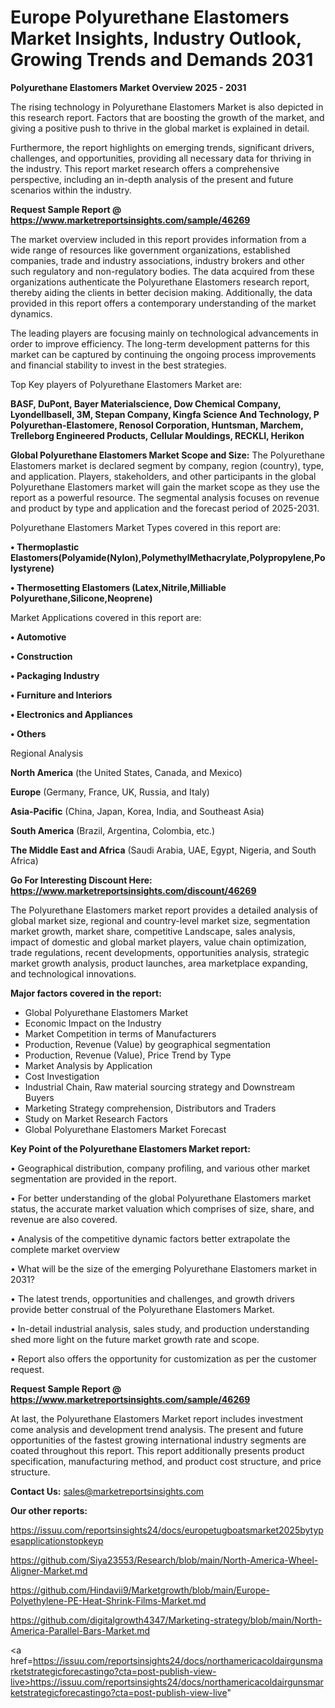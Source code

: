 # Europe Polyurethane Elastomers Market Insights, Industry Outlook, Growing Trends and Demands 2031

<Strong> Polyurethane Elastomers Market Overview 2025 - 2031</strong>

The rising technology in Polyurethane Elastomers Market is also depicted in this research report. Factors that are boosting the growth of the market, and giving a positive push to thrive in the global market is explained in detail.

Furthermore, the report highlights on emerging trends, significant drivers, challenges, and opportunities, providing all necessary data for thriving in the industry. This report market research offers a comprehensive perspective, including an in-depth analysis of the present and future scenarios within the industry.

<strong>Request Sample Report @ <a href=https://www.marketreportsinsights.com/sample/46269>https://www.marketreportsinsights.com/sample/46269</a></strong>

The market overview included in this report provides information from a wide range of resources like government organizations, established companies, trade and industry associations, industry brokers and other such regulatory and non-regulatory bodies. The data acquired from these organizations authenticate the Polyurethane Elastomers research report, thereby aiding the clients in better decision making. Additionally, the data provided in this report offers a contemporary understanding of the market dynamics.

The leading players are focusing mainly on technological advancements in order to improve efficiency. The long-term development patterns for this market can be captured by continuing the ongoing process improvements and financial stability to invest in the best strategies.

Top Key players of Polyurethane Elastomers Market are:

<strong>BASF, DuPont, Bayer Materialscience, Dow Chemical Company, Lyondellbasell, 3M, Stepan Company, Kingfa Science And Technology, P Polyurethan-Elastomere, Renosol Corporation, Huntsman, Marchem, Trelleborg Engineered Products, Cellular Mouldings, RECKLI, Herikon</strong>

<strong><b>Global Polyurethane Elastomers Market Scope and Size:</b></strong>
The Polyurethane Elastomers market is declared segment by company, region (country), type, and application. Players, stakeholders, and other participants in the global Polyurethane Elastomers market will gain the market scope as they use the report as a powerful resource. The segmental analysis focuses on revenue and product by type and application and the forecast period of 2025-2031.

Polyurethane Elastomers Market Types covered in this report are:

<strong>•  Thermoplastic Elastomers(Polyamide(Nylon),PolymethylMethacrylate,Polypropylene,Polystyrene)

•  Thermosetting Elastomers (Latex,Nitrile,Milliable Polyurethane,Silicone,Neoprene)</strong>

Market Applications covered in this report are:

<strong>•  Automotive

•  Construction

•  Packaging Industry

•  Furniture and Interiors

•  Electronics and Appliances

•  Others</strong> 

Regional Analysis

<strong>North America</strong> (the United States, Canada, and Mexico)

<strong>Europe</strong> (Germany, France, UK, Russia, and Italy)

<strong>Asia-Pacific</strong> (China, Japan, Korea, India, and Southeast Asia)

<strong>South America</strong> (Brazil, Argentina, Colombia, etc.)

<strong>The Middle East and Africa</strong> (Saudi Arabia, UAE, Egypt, Nigeria, and South Africa)

<strong>Go For Interesting Discount Here: <a href=https://www.marketreportsinsights.com/discount/46269>https://www.marketreportsinsights.com/discount/46269</a></strong>

The Polyurethane Elastomers market report provides a detailed analysis of global market size, regional and country-level market size, segmentation market growth, market share, competitive Landscape, sales analysis, impact of domestic and global market players, value chain optimization, trade regulations, recent developments, opportunities analysis, strategic market growth analysis, product launches, area marketplace expanding, and technological innovations.

<strong><b>Major factors covered in the report:</b></strong>
<ul>
  <li>Global Polyurethane Elastomers Market </li>
  <li>Economic Impact on the Industry</li>
  <li>Market Competition in terms of Manufacturers</li>
  <li>Production, Revenue (Value) by geographical segmentation</li>
  <li>Production, Revenue (Value), Price Trend by Type</li>
  <li>Market Analysis by Application</li>
  <li>Cost Investigation</li>
  <li>Industrial Chain, Raw material sourcing strategy and Downstream Buyers</li>
  <li>Marketing Strategy comprehension, Distributors and Traders</li>
  <li>Study on Market Research Factors</li>
  <li>Global Polyurethane Elastomers Market Forecast</li>
</ul>

<strong><b>Key Point of the Polyurethane Elastomers Market report:</b></strong>

• Geographical distribution, company profiling, and various other market segmentation are provided in the report.

• For better understanding of the global Polyurethane Elastomers market status, the accurate market valuation which comprises of size, share, and revenue are also covered.

• Analysis of the competitive dynamic factors better extrapolate the complete market overview

• What will be the size of the emerging Polyurethane Elastomers market in 2031?

• The latest trends, opportunities and challenges, and growth drivers provide better construal of the Polyurethane Elastomers Market.

• In-detail industrial analysis, sales study, and production understanding shed more light on the future market growth rate and scope.

• Report also offers the opportunity for customization as per the customer request.

<strong>Request Sample Report @ <a href=https://www.marketreportsinsights.com/sample/46269>https://www.marketreportsinsights.com/sample/46269</a></strong>

At last, the Polyurethane Elastomers Market report includes investment come analysis and development trend analysis. The present and future opportunities of the fastest growing international industry segments are coated throughout this report. This report additionally presents product specification, manufacturing method, and product cost structure, and price structure.

<strong>Contact Us:</strong>
sales@marketreportsinsights.com

<strong>Our other reports:</strong>

<a href=https://issuu.com/reportsinsights24/docs/europetugboatsmarket2025bytypesapplicationstopkeyp>https://issuu.com/reportsinsights24/docs/europetugboatsmarket2025bytypesapplicationstopkeyp</a>

<a href=https://github.com/Siya23553/Research/blob/main/North-America-Wheel-Aligner-Market.md>https://github.com/Siya23553/Research/blob/main/North-America-Wheel-Aligner-Market.md</a>

<a href=https://github.com/Hindavii9/Marketgrowth/blob/main/Europe-Polyethylene-PE-Heat-Shrink-Films-Market.md>https://github.com/Hindavii9/Marketgrowth/blob/main/Europe-Polyethylene-PE-Heat-Shrink-Films-Market.md</a>

<a href=https://github.com/digitalgrowth4347/Marketing-strategy/blob/main/North-America-Parallel-Bars-Market.md>https://github.com/digitalgrowth4347/Marketing-strategy/blob/main/North-America-Parallel-Bars-Market.md</a>

<a href=https://issuu.com/reportsinsights24/docs/northamericacoldairgunsmarketstrategicforecastingo?cta=post-publish-view-live>https://issuu.com/reportsinsights24/docs/northamericacoldairgunsmarketstrategicforecastingo?cta=post-publish-view-live</a>"
